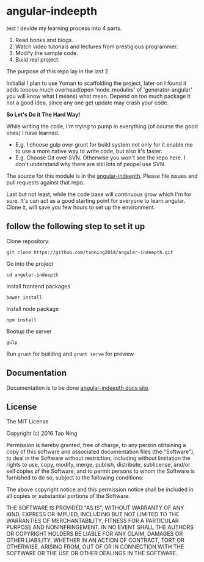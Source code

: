 # angular-indeepth
test
I devide my learning process into 4 parts.
1. Read books and blogs. 
2. Watch video tutorials and lectures from prestigious programmer.
3. Modify the sample code.
4. Build real project.

The purpose of this repo lay in the last 2. 

Initialial I plan to use Yoman to scaffolding the project, 
later on I found it adds tooooo much overhead(open 'node_modules' of 'generator-angular' 
you will know what I means) what mean. Depend on too much package it not a good idea, 
since any one get update may crash your code.

__So Let's Do it The Hard Way!__

While writing the code, I'm trying to pump in everything (of course the good ones) I have learned.
- E.g. I choose gulp over grunt for build system not only for it enable me to use a more 
native way to write code, but also it's faster.
- E.g. Choose Git over SVN. Otherwise you won't see the repo here.
I don't understand why there are still lots of peopel use SVN.

The source for this module is in the
[angular-indeepth](https://github.com/taoning2014/angular-indeepth.git).
Please file issues and pull requests against that repo.

Last but not least, while the code base will continuous grow which I'm for sure. 
It's can act as a good starting point for everyone to learn angular. Clone it, will save you few hours
to set up the environment.

## follow the following step to set it up

Clone repository:
```
git clone https://github.com/taoning2014/angular-indeepth.git
```

Go into the project
```
cd angular-indeepth
```

Install frontend packages
```
bower install
```

Install node package
```
npm install
```

Bootup the server
```
gulp
```

Run `grunt` for building and `grunt serve` for preview

## Documentation

Documentation is to be done
[angular-indeepth docs site](https://web.njit.edu/~tn48/).

## License

The MIT License

Copyright (c) 2016 Tao Ning

Permission is hereby granted, free of charge, to any person obtaining a copy
of this software and associated documentation files (the "Software"), to deal
in the Software without restriction, including without limitation the rights
to use, copy, modify, merge, publish, distribute, sublicense, and/or sell
copies of the Software, and to permit persons to whom the Software is
furnished to do so, subject to the following conditions:

The above copyright notice and this permission notice shall be included in
all copies or substantial portions of the Software.

THE SOFTWARE IS PROVIDED "AS IS", WITHOUT WARRANTY OF ANY KIND, EXPRESS OR
IMPLIED, INCLUDING BUT NOT LIMITED TO THE WARRANTIES OF MERCHANTABILITY,
FITNESS FOR A PARTICULAR PURPOSE AND NONINFRINGEMENT. IN NO EVENT SHALL THE
AUTHORS OR COPYRIGHT HOLDERS BE LIABLE FOR ANY CLAIM, DAMAGES OR OTHER
LIABILITY, WHETHER IN AN ACTION OF CONTRACT, TORT OR OTHERWISE, ARISING FROM,
OUT OF OR IN CONNECTION WITH THE SOFTWARE OR THE USE OR OTHER DEALINGS IN
THE SOFTWARE.
